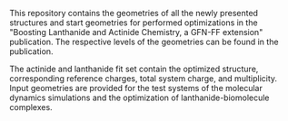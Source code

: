 This repository contains the geometries of all the newly presented structures and start geometries for performed optimizations in the "Boosting Lanthanide and Actinide Chemistry, a GFN-FF extension" publication. The respective levels of the geometries can be found in the publication.

The actinide and lanthanide fit set contain the optimized structure, corresponding reference charges, total system charge, and multiplicity. Input geometries are provided for the test systems of the molecular dynamics simulations and the optimization of lanthanide-biomolecule complexes.

